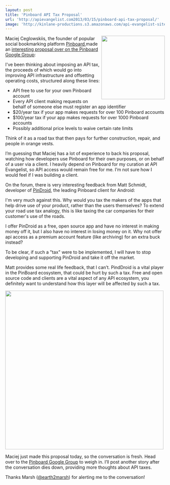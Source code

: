 ```yaml
---
layout: post
title: 'Pinboard API Tax Proposal'
url: 'http://apievangelist.com2013/03/15/pinboard-api-tax-proposal/'
image: 'http://kinlane-productions.s3.amazonaws.com/api-evangelist-site/blog/pinboard-icon.png'
---
```



<p>
     <a href="https://pinboard.in" target="_blank"><img src="https://s3.amazonaws.com/kinlane-productions/api-evangelist/pinboard/pinboard_in_blue.png"  width="200" align="right" /></a>
</p>
<p>
     Maciej Ceglowskiis, the founder of popular social bookmarking platform <a href="https://pinboard.in">Pinboard</a>,made an <a href="https://groups.google.com/d/msg/pinboard-dev/PidYOmyBaxI/mLDKIzC6olgJ" target="_blank">interesting proposal over on the Pinboard Google Group</a>:
</p>
<p>
     I've been thinking about imposing an API tax, the proceeds of which would go into improving API infrastructure and offsetting operating costs, structured along these lines:
</p>
<ul>
     <li>
          API free to use for your own Pinboard account
     </li>
     <li>
          Every API client making requests on behalf of someone else must register an app identifier
     </li>
     <li>
          $20/year tax if your app makes requests for over 100 Pinboard accounts
     </li>
     <li>
          $100/year tax if your app makes requests for over 1000 Pinboard accounts
     </li>
     <li>
          Possibly additional price levels to waive certain rate limits
     </li>
</ul>
<p>
     Think of it as a road tax that then pays for further construction, repair, and people in orange vests.
</p>
<p>
     I’m guessing that Maciej has a lot of experience to back his proposal, watching how developers use Pinboard for their own purposes, or on behalf of a user via a client. I heavily depend on Pinboard for my curation at API Evangelist, so API access would remain free for me. I’m not sure how I would feel if I was building a client.
</p>
<p>
     On the forum, there is very interesting feedback from Matt Schmidt, developer of <a href="https://play.google.com/store/apps/details?id=com.pindroid">PinDroid</a>, the leading Pinboard client for Android:
</p>
<p>
     I'm very much against this. Why would you tax the makers of the apps that help drive use of your product, rather than the users themselves? To extend your road use tax analogy, this is like taxing the car companies for their customer's use of the roads.
</p>
<p>
     I offer PinDroid as a free, open source app and have no interest in making money off it, but I also have no interest in losing money on it. Why not offer api access as a premium account feature (like archiving) for an extra buck instead?
</p>
<p>
     To be clear, if such a "tax" were to be implemented, I will have to stop developing and supporting PinDroid and take it off the market.
</p>
<p>
     Matt provides some real life feedback, that I can’t. PindDroid is a vital player in the PinBoard ecosystem, that could be hurt by such a tax. Free and open source code and clients are a vital aspect of any API ecosystem, you definitely want to understand how this layer will be affected by such a tax.
</p>
<p>
     <a href="https://play.google.com/store/apps/details?id=com.pindroid"><img src="https://s3.amazonaws.com/kinlane-productions/api-evangelist/pinboard/pindroid.png"  width="500" /></a>
</p>
<p>
     Maciej just made this proposal today, so the conversation is fresh. Head over to the <a href="https://groups.google.com/d/msg/pinboard-dev/PidYOmyBaxI/mLDKIzC6olgJ" target="_parent">Pinboard Google Group</a> to weigh in. I’ll post another story after the conversation dies down, providing more thoughts about API taxes.
</p>
<p>
     Thanks Marsh (<a href="https://twitter.com/earth2marsh" target="_blank">@earth2marsh</a>) for alerting me to the conversation!
</p>
